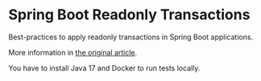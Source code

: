 # Spring Boot Readonly Transactions

Best-practices to apply readonly transactions in Spring Boot applications.

More information in [the original article](https://dev.to/kirekov/spring-never-rollback-readonly-transactions-28kb).

You have to install Java 17 and Docker to run tests locally.
